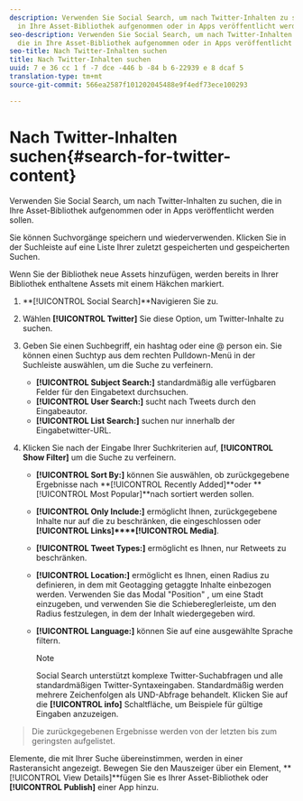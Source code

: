 ```yaml
---
description: Verwenden Sie Social Search, um nach Twitter-Inhalten zu suchen, die
  in Ihre Asset-Bibliothek aufgenommen oder in Apps veröffentlicht werden sollen.
seo-description: Verwenden Sie Social Search, um nach Twitter-Inhalten zu suchen,
  die in Ihre Asset-Bibliothek aufgenommen oder in Apps veröffentlicht werden sollen.
seo-title: Nach Twitter-Inhalten suchen
title: Nach Twitter-Inhalten suchen
uuid: 7 e 36 cc 1 f -7 dce -446 b -84 b 6-22939 e 8 dcaf 5
translation-type: tm+mt
source-git-commit: 566ea2587f101202045488e9f4edf73ece100293

---
```



# Nach Twitter-Inhalten suchen{#search-for-twitter-content}

Verwenden Sie Social Search, um nach Twitter-Inhalten zu suchen, die in Ihre Asset-Bibliothek aufgenommen oder in Apps veröffentlicht werden sollen.

Sie können Suchvorgänge speichern und wiederverwenden. Klicken Sie in der Suchleiste auf eine Liste Ihrer zuletzt gespeicherten und gespeicherten Suchen.

Wenn Sie der Bibliothek neue Assets hinzufügen, werden bereits in Ihrer Bibliothek enthaltene Assets mit einem Häkchen markiert.

1. **[!UICONTROL Social Search]**Navigieren Sie zu.
1. Wählen **[!UICONTROL Twitter]** Sie diese Option, um Twitter-Inhalte zu suchen.
1. Geben Sie einen Suchbegriff, ein hashtag oder eine @ person ein. Sie können einen Suchtyp aus dem rechten Pulldown-Menü in der Suchleiste auswählen, um die Suche zu verfeinern.

   * **[!UICONTROL Subject Search:]** standardmäßig alle verfügbaren Felder für den Eingabetext durchsuchen.
   * **[!UICONTROL User Search:]** sucht nach Tweets durch den Eingabeautor.
   * **[!UICONTROL List Search:]** suchen nur innerhalb der Eingabetwitter-URL.

1. Klicken Sie nach der Eingabe Ihrer Suchkriterien auf, **[!UICONTROL Show Filter]** um die Suche zu verfeinern.

   * **[!UICONTROL Sort By:]** können Sie auswählen, ob zurückgegebene Ergebnisse nach **[!UICONTROL Recently Added]**oder **[!UICONTROL Most Popular]**nach sortiert werden sollen.

   * **[!UICONTROL Only Include:]** ermöglicht Ihnen, zurückgegebene Inhalte nur auf die zu beschränken, die eingeschlossen oder **[!UICONTROL Links]****[!UICONTROL Media]**.

   * **[!UICONTROL Tweet Types:]** ermöglicht es Ihnen, nur Retweets zu beschränken.
   * **[!UICONTROL Location:]** ermöglicht es Ihnen, einen Radius zu definieren, in dem mit Geotagging getaggte Inhalte einbezogen werden. Verwenden Sie das Modal "Position" , um eine Stadt einzugeben, und verwenden Sie die Schiebereglerleiste, um den Radius festzulegen, in dem der Inhalt wiedergegeben wird.
   * **[!UICONTROL Language:]** können Sie auf eine ausgewählte Sprache filtern.

      >[!NOTE]
      >
      >Social Search unterstützt komplexe Twitter-Suchabfragen und alle standardmäßigen Twitter-Syntaxeingaben. Standardmäßig werden mehrere Zeichenfolgen als UND-Abfrage behandelt. Klicken Sie auf die **[!UICONTROL info]** Schaltfläche, um Beispiele für gültige Eingaben anzuzeigen.

>Die zurückgegebenen Ergebnisse werden von der letzten bis zum geringsten aufgelistet.

Elemente, die mit Ihrer Suche übereinstimmen, werden in einer Rasteransicht angezeigt. Bewegen Sie den Mauszeiger über ein Element, **[!UICONTROL View Details]**fügen Sie es Ihrer Asset-Bibliothek oder **[!UICONTROL Publish]** einer App hinzu.